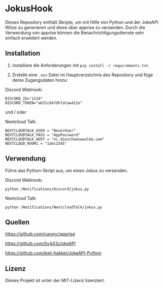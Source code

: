 # JokusHook

Dieses Repository enthält Skripte, um mit Hilfe von Python und der JokeAPI Witze zu generieren und diese über apprise zu versenden.
Durch die Verwendung von apprise können die Benachrichtigungsdienste sehr einfach erweitert werden.

## Installation

1. Installiere die Anforderungen mit `pip install -r requirements.txt`.

2. Erstelle eine `.env` Datei im Hauptverzeichnis des Repository und füge deine Zugangsdaten hinzu:

Discord Webhook:

```
DISCORD_ID="1234"
DISCORD_TOKEN="ab31c647dhfataw412e"
```

und / oder

Nextcloud Talk:

```
NEXTCLOUDTALK_USER = "NeuerUser"
NEXTCLOUDTALK_PASS = "AppPassword"
NEXTCLOUDTALK_HOST = "nc.dieschoenewolke.com"
NEXTCLOUD_ROOM1 = "1abc2345"
```

## Verwendung

Führe das Python-Skript aus, um einen Jokus zu versenden.

Discord Webhook:

```
python /Notifications/Discord/jokus.py
```

Nextcloud Talk:

```
python /Notifications/NextcloudTalk/jokus.py
```

## Quellen

https://github.com/caronc/apprise

https://github.com/Sv443/JokeAPI

https://github.com/leet-hakker/JokeAPI-Python

## Lizenz

Dieses Projekt ist unter der MIT-Lizenz lizenziert.
